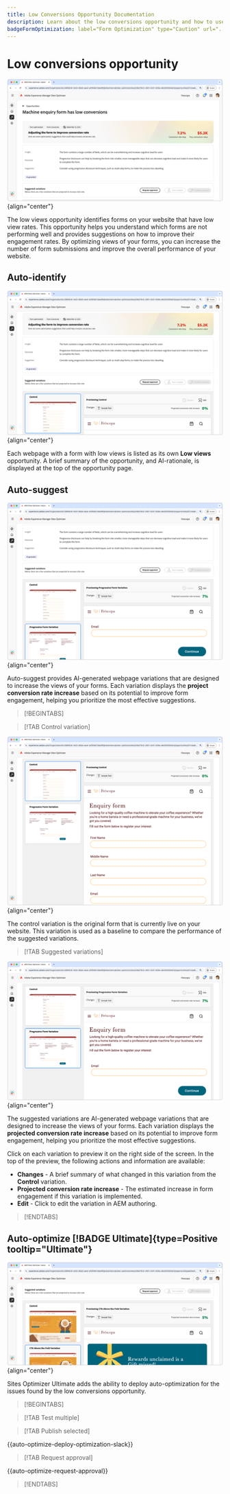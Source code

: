 ```yaml
---
title: Low Conversions Opportunity Documentation
description: Learn about the low conversions opportunity and how to use it to improve form engagement on your website.
badgeFormOptimization: label="Form Optimization" type="Caution" url="../../opportunity-types/form-optimization.md" tooltip="Form Optimization"
---
```


# Low conversions opportunity

![Low views opportunity](./assets/low-conversions/hero.png){align="center"}

The low views opportunity identifies forms on your website that have low view rates. This opportunity helps you understand which forms are not performing well and provides suggestions on how to improve their engagement rates. By optimizing views of your forms, you can increase the number of form submissions and improve the overall performance of your website.

## Auto-identify

![Auto-identify low conversions](./assets/low-conversions/auto-identify.png){align="center"}

Each webpage with a form with low views is listed as its own **Low views** opportunity. A brief summary of the opportunity, and AI-rationale, is displayed at the top of the opportunity page.

## Auto-suggest

![Auto-suggest low conversions](./assets/low-conversions/auto-suggest.png){align="center"}

Auto-suggest provides AI-generated webpage variations that are designed to increase the views of your forms. Each variation displays the **project conversion rate increase** based on its potential to improve form engagement, helping you prioritize the most effective suggestions.

>[!BEGINTABS]

>[!TAB Control variation]

![Control variations](./assets/low-conversions/control-variation.png){align="center"}

The control variation is the original form that is currently live on your website. This variation is used as a baseline to compare the performance of the suggested variations.

>[!TAB Suggested variations]

![Suggested variations](./assets/low-conversions/suggested-variations.png){align="center"}

The suggested variations are AI-generated webpage variations that are designed to increase the views of your forms. Each variation displays the **projected conversion rate increase** based on its potential to improve form engagement, helping you prioritize the most effective suggestions.

Click on each variation to preview it on the right side of the screen. In the top of the preview, the following actions and information are available:

* **Changes** - A brief summary of what changed in this variation from the **Control** variation.
* **Projected conversion rate increase** - The estimated increase in form engagement if this variation is implemented.
* **Edit** - Click to edit the variation in AEM authoring.

>[!ENDTABS]

## Auto-optimize [!BADGE Ultimate]{type=Positive tooltip="Ultimate"}


![Auto-optimize low views](./assets/low-views/auto-optimize.png){align="center"}

Sites Optimizer Ultimate adds the ability to deploy auto-optimization for the issues found by the low conversions opportunity.

>[!BEGINTABS]

>[!TAB Test multiple]


>[!TAB Publish selected]

{{auto-optimize-deploy-optimization-slack}}

>[!TAB Request approval]

{{auto-optimize-request-approval}}

>[!ENDTABS]
